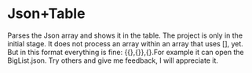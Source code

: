 # Json+Table
Parses the Json array and shows it in the table.
The project is only in the initial stage.
It does not process an array within an array that uses [], yet. But in this format everything is fine: {{},{}},{}.For example it can open the BigList.json.
Try others and give me feedback, I will appreciate it.

